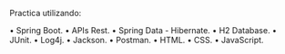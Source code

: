 Practica utilizando:

• Spring Boot.
• APIs Rest.
• Spring Data - Hibernate.
• H2 Database.
• JUnit.
• Log4j.
• Jackson.
• Postman.
• HTML.
• CSS.
• JavaScript.
